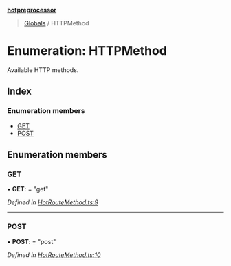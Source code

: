 **[hotpreprocessor](../README.md)**

> [Globals](../globals.md) / HTTPMethod

# Enumeration: HTTPMethod

Available HTTP methods.

## Index

### Enumeration members

* [GET](httpmethod.md#get)
* [POST](httpmethod.md#post)

## Enumeration members

### GET

•  **GET**:  = "get"

*Defined in [HotRouteMethod.ts:9](https://github.com/OurFreeLight/HotPreprocessor/blob/4cb6771/src/HotRouteMethod.ts#L9)*

___

### POST

•  **POST**:  = "post"

*Defined in [HotRouteMethod.ts:10](https://github.com/OurFreeLight/HotPreprocessor/blob/4cb6771/src/HotRouteMethod.ts#L10)*
